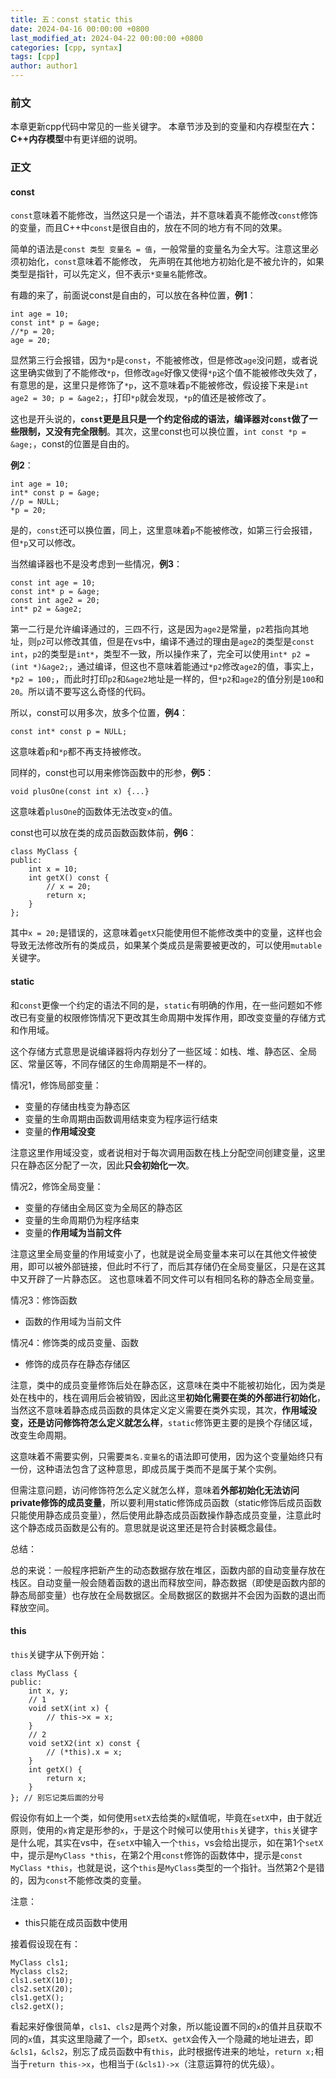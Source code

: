 ```yaml
---
title: 五：const static this
date: 2024-04-16 00:00:00 +0800
last_modified_at: 2024-04-22 00:00:00 +0800
categories: [cpp, syntax]
tags: [cpp]
author: author1
---
```


### 前文

本章更新cpp代码中常见的一些关键字。
本章节涉及到的变量和内存模型在**六：C++内存模型**中有更详细的说明。

### 正文

#### const

`const`意味着不能修改，当然这只是一个语法，并不意味着真不能修改`const`修饰的变量，而且C++中`const`是很自由的，放在不同的地方有不同的效果。

简单的语法是`const 类型 变量名 = 值`，一般常量的变量名为全大写。注意这里必须初始化，`const`意味着不能修改，
先声明在其他地方初始化是不被允许的，如果类型是指针，可以先定义，但不表示`*变量名`能修改。

有趣的来了，前面说const是自由的，可以放在各种位置，**例1**：
```
int age = 10;
const int* p = &age;
//*p = 20;
age = 20;
```

显然第三行会报错，因为`*p`是`const`，不能被修改，但是修改`age`没问题，或者说这里确实做到了不能修改`*p`，但修改`age`好像又使得`*p`这个值不能被修改失效了，有意思的是，这里只是修饰了`*p`，这不意味着`p`不能被修改，假设接下来是`int age2 = 30; p = &age2;`，打印`*p`就会发现，`*p`的值还是被修改了。

这也是开头说的，**`const`更是且只是一个约定俗成的语法，编译器对`const`做了一些限制，又没有完全限制**。其次，这里const也可以换位置，`int const *p = &age;`，const的位置是自由的。

**例2**：
```
int age = 10;
int* const p = &age;
//p = NULL;
*p = 20;
```

是的，`const`还可以换位置，同上，这里意味着`p`不能被修改，如第三行会报错，但`*p`又可以修改。

当然编译器也不是没考虑到一些情况，**例3**：
```
const int age = 10;
const int* p = &age;
const int age2 = 20;
int* p2 = &age2;
```

第一二行是允许编译通过的，三四不行，这是因为`age2`是常量，`p2`若指向其地址，则`p2`可以修改其值，但是在vs中，编译不通过的理由是`age2`的类型是`const int`，`p2`的类型是`int*`，类型不一致，所以操作来了，完全可以使用`int* p2 = (int *)&age2;`，通过编译，但这也不意味着能通过`*p2`修改`age2`的值，事实上，`*p2 = 100;`，而此时打印`p2`和`&age2`地址是一样的，但`*p2`和`age2`的值分别是`100`和`20`。所以请不要写这么奇怪的代码。

所以，const可以用多次，放多个位置，**例4**：
```
const int* const p = NULL;
```

这意味着`p`和`*p`都不再支持被修改。

同样的，const也可以用来修饰函数中的形参，**例5**：
```
void plusOne(const int x) {...}
```

这意味着`plusOne`的函数体无法改变`x`的值。

const也可以放在类的成员函数函数体前，**例6**：
```
class MyClass {
public:
    int x = 10;
    int getX() const {
        // x = 20;
        return x;
    }
};
```

其中`x = 20;`是错误的，这意味着`getX`只能使用但不能修改类中的变量，这样也会导致无法修改所有的类成员，如果某个类成员是需要被更改的，可以使用`mutable`关键字。

#### static

和`const`更像一个约定的语法不同的是，`static`有明确的作用，在一些问题如不修改已有变量的权限修饰情况下更改其生命周期中发挥作用，即改变变量的存储方式和作用域。

这个存储方式意思是说编译器将内存划分了一些区域：如栈、堆、静态区、全局区、常量区等，不同存储区的生命周期是不一样的。

情况1，修饰局部变量：
- 变量的存储由栈变为静态区
- 变量的生命周期由函数调用结束变为程序运行结束
- 变量的**作用域没变**

注意这里作用域没变，或者说相对于每次调用函数在栈上分配空间创建变量，这里只在静态区分配了一次，因此**只会初始化一次**。

情况2，修饰全局变量：
- 变量的存储由全局区变为全局区的静态区
- 变量的生命周期仍为程序结束
- 变量的**作用域为当前文件**

注意这里全局变量的作用域变小了，也就是说全局变量本来可以在其他文件被使用，即可以被外部链接，但此时不行了，而后其存储仍在全局变量区，只是在这其中又开辟了一片静态区。
这也意味着不同文件可以有相同名称的静态全局变量。

情况3：修饰函数
- 函数的作用域为当前文件

情况4：修饰类的成员变量、函数
- 修饰的成员存在静态存储区

注意，类中的成员变量修饰后处在静态区，这意味在类中不能被初始化，因为类是处在栈中的，栈在调用后会被销毁，因此这里**初始化需要在类的外部进行初始化**，当然这不意味着静态成员函数的具体定义定义需要在类外实现，其次，**作用域没变，还是访问修饰符怎么定义就怎么样**，`static`修饰更主要的是换个存储区域，改变生命周期。

这意味着不需要实例，只需要`类名.变量名`的语法即可使用，因为这个变量始终只有一份，这种语法包含了这种意思，即成员属于类而不是属于某个实例。

但需注意问题，访问修饰符怎么定义就怎么样，意味着**外部初始化无法访问private修饰的成员变量**，所以要利用static修饰成员函数（static修饰后成员函数只能使用静态成员变量），然后使用此静态成员函数操作静态成员变量，注意此时这个静态成员函数是公有的。意思就是说这里还是符合封装概念最佳。


总结：

总的来说：一般程序把新产生的动态数据存放在堆区，函数内部的自动变量存放在栈区。自动变量一般会随着函数的退出而释放空间，静态数据（即使是函数内部的静态局部变量）也存放在全局数据区。全局数据区的数据并不会因为函数的退出而释放空间。

#### this

`this`关键字从下例开始：
```
class MyClass {
public:
    int x, y;
    // 1
    void setX(int x) {
        // this->x = x;
    }
    // 2
    void setX2(int x) const {
        // (*this).x = x;
    }
    int getX() {
        return x;
    }
}; // 别忘记类后面的分号
```

假设你有如上一个类，如何使用`setX`去给类的`x`赋值呢，毕竟在`setX`中，由于就近原则，使用的`x`肯定是形参的`x`，于是这个时候可以使用`this`关键字，`this`关键字是什么呢，其实在vs中，在`setX`中输入一个`this`，vs会给出提示，如在第1个`setX`中，提示是`MyClass *this`，在第2个用`const`修饰的函数体中，提示是`const MyClass *this`，也就是说，这个`this`是`MyClass`类型的一个指针。当然第2个是错的，因为`const`不能修改类的变量。

注意：
- this只能在成员函数中使用

接着假设现在有：
```
MyClass cls1;
Myclass cls2;
cls1.setX(10);
cls2.setX(20);
cls1.getX();
cls2.getX();
```

看起来好像很简单，`cls1`、`cls2`是两个对象，所以能设置不同的`x`的值并且获取不同的`x`值，其实这里隐藏了一个，即`setX`、`getX`会传入一个隐藏的地址进去，即`&cls1`，`&cls2`，别忘了成员函数中有`this`，此时根据传进来的地址，`return x;`相当于`return this->x`，也相当于`(&cls1)->x`（注意运算符的优先级）。
